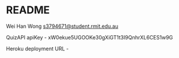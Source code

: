 # README

Wei Han Wong s3794671@student.rmit.edu.au

QuizAPI apiKey - xW0ekue5UGOOKe30gXiGT1t3I9QnhrXL6CES1w9G

Heroku deployment URL -